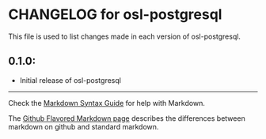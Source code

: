 # CHANGELOG for osl-postgresql

This file is used to list changes made in each version of osl-postgresql.

## 0.1.0:

* Initial release of osl-postgresql

- - -
Check the [Markdown Syntax Guide](http://daringfireball.net/projects/markdown/syntax) for help with Markdown.

The [Github Flavored Markdown page](http://github.github.com/github-flavored-markdown/) describes the differences between markdown on github and standard markdown.
